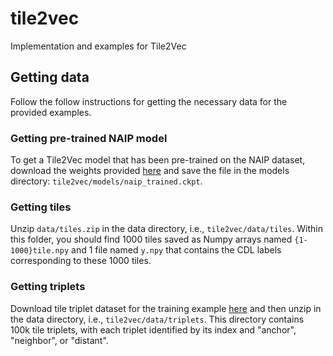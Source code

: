 # tile2vec
Implementation and examples for Tile2Vec

## Getting data

Follow the follow instructions for getting the necessary data for the provided examples.

### Getting pre-trained NAIP model

To get a Tile2Vec model that has been pre-trained on the NAIP dataset, download the weights provided [here](https://www.dropbox.com/s/bvzriiqlcof5lol/naip_trained.ckpt?dl=0) and save the file in the models directory: `tile2vec/models/naip_trained.ckpt`.

### Getting tiles
Unzip `data/tiles.zip` in the data directory, i.e., `tile2vec/data/tiles`. Within this folder, you should find 1000 tiles saved as Numpy arrays named `{1-1000}tile.npy` and 1 file named `y.npy` that contains the CDL labels corresponding to these 1000 tiles. 

### Getting triplets
Download tile triplet dataset for the training example [here](https://www.dropbox.com/s/afw3cbvo7sjerru/triplets.zip?dl=0) and then unzip in the data directory, i.e., `tile2vec/data/triplets`. This directory contains 100k tile triplets, with each triplet identified by its index and "anchor", "neighbor", or "distant".